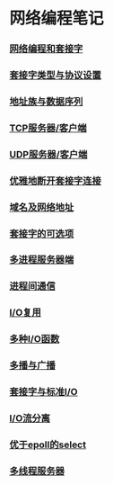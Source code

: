 # 网络编程笔记

### [网络编程和套接字](./01-Network-Programming/README.md)

### [套接字类型与协议设置](./02-Socket-Type-and-Protocol/README.md)

### [地址族与数据序列](./03-Address-Family/README.md)

### [TCP服务器/客户端](./04-TCP-Server-and-Client-1/README.md)

### [UDP服务器/客户端](./06-UDP-Server-and-Client/README.md)

### [优雅地断开套接字连接](./07-Shutdown-Socket-Connect/README.md)

### [域名及网络地址](./08-IP-Address-and-DNS/README.md)

### [套接字的可选项](./09-Socket-Optional-Types/README.md)

### [多进程服务器端](./10-Multi-Processes-Server/README.md)

### [进程间通信](./11-IPC-Concept/README.md)

### [I/O复用](./12-IO-Multiplexing/README.md)

### [多种I/O函数](./13-Various-IO-Function/README.md)

### [多播与广播](./14-Multicast-and-Boardcast/README.md)

### [套接字与标准I/O](./15-Socket-and-Standard-IO/README.md)

### [I/O流分离](./16-IO-Flow-Separation/README.md)

### [优于epoll的select](./17-epoll-better-than-select/README.md)

### [多线程服务器](./18-Multi-Thread-Server/README.md)
